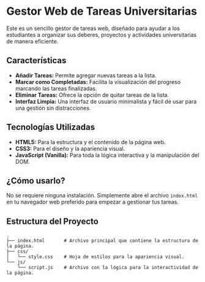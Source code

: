 # Gestor Web de Tareas Universitarias

Este es un sencillo gestor de tareas web, diseñado para ayudar a los estudiantes a organizar sus deberes, proyectos y actividades universitarias de manera eficiente.

## Características

*   **Añadir Tareas:** Permite agregar nuevas tareas a la lista.
*   **Marcar como Completadas:** Facilita la visualización del progreso marcando las tareas finalizadas.
*   **Eliminar Tareas:** Ofrece la opción de quitar tareas de la lista.
*   **Interfaz Limpia:** Una interfaz de usuario minimalista y fácil de usar para una gestión sin distracciones.

## Tecnologías Utilizadas

*   **HTML5:** Para la estructura y el contenido de la página web.
*   **CSS3:** Para el diseño y la apariencia visual.
*   **JavaScript (Vanilla):** Para toda la lógica interactiva y la manipulación del DOM.

## ¿Cómo usarlo?

No se requiere ninguna instalación. Simplemente abre el archivo `index.html` en tu navegador web preferido para empezar a gestionar tus tareas.

## Estructura del Proyecto

```
.
├── index.html       # Archivo principal que contiene la estructura de la página.
├── css/
│   └── style.css    # Hoja de estilos para la apariencia visual.
└── js/
    └── script.js    # Archivo con la lógica para la interactividad de la página.
```
